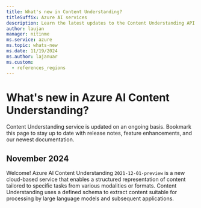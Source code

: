 ```yaml
---
title: What's new in Content Understanding?
titleSuffix: Azure AI services
description: Learn the latest updates to the Content Understanding API.
author: laujan
manager: nitinme
ms.service: azure
ms.topic: whats-new
ms.date: 11/19/2024
ms.author: lajanuar
ms.custom:
  - references_regions
---
```


# What's new in Azure AI Content Understanding?

Content Understanding service is updated on an ongoing basis. Bookmark this page to stay up to date with release notes, feature enhancements, and our newest documentation.

## November 2024

Welcome! Azure AI Content Understanding `2021-12-01-preview` is a new cloud-based service that enables  a structured representation of content tailored to specific tasks from various modalities or formats. Content Understanding uses a defined schema to extract content suitable for processing by large language models and subsequent applications.